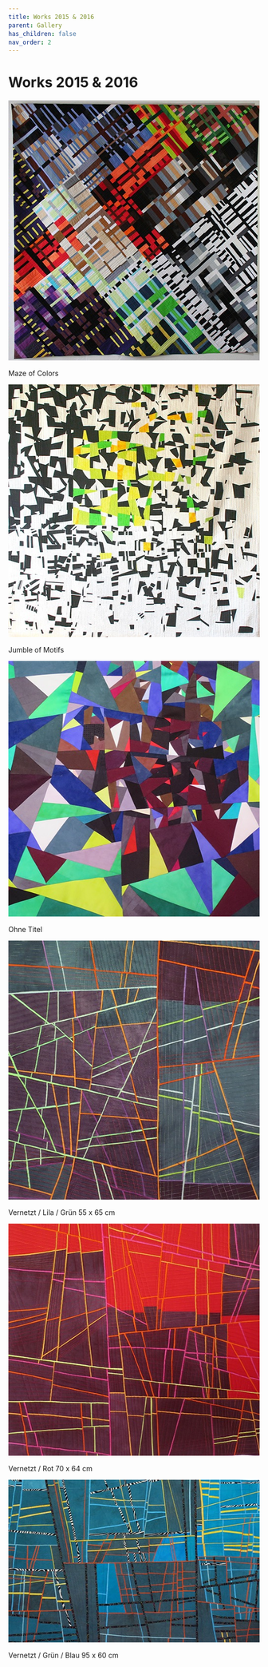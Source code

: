 ```yaml
---
title: Works 2015 & 2016
parent: Gallery
has_children: false
nav_order: 2
---
```


# Works 2015 & 2016

<img src="images/works-2015-2016/1-maze-of-colors.jpg" loading="lazy" alt="" width="512" height="521">

Maze of Colors

<img src="images/works-2015-2016/2-jumble-of-motifs.jpg" loading="lazy" alt="" width="512" height="506">

Jumble of Motifs

<img src="images/works-2015-2016/3.jpg" loading="lazy" alt="" width="512" height="512">

Ohne Titel

<img src="images/works-2015-2016/4-vernetzt-lila-gruen.jpg" loading="lazy" alt="" width="512" height="519">

Vernetzt / Lila / Grün 55 x 65 cm

<img src="images/works-2015-2016/5-vernetzt-rot.jpg" loading="lazy" alt="" width="512" height="465">

Vernetzt / Rot 70 x 64 cm

<img src="images/works-2015-2016/6-vernetzt-gruen-blau.jpg" loading="lazy" alt="" width="512" height="326">

Vernetzt / Grün / Blau 95 x 60 cm